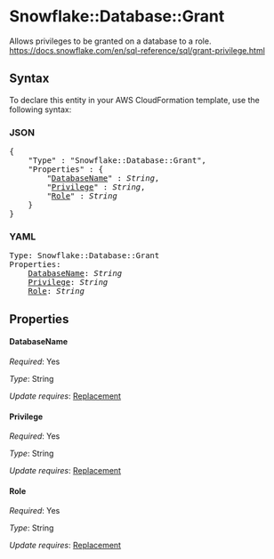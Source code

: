 # Snowflake::Database::Grant

Allows privileges to be granted on a database to a role. https://docs.snowflake.com/en/sql-reference/sql/grant-privilege.html

## Syntax

To declare this entity in your AWS CloudFormation template, use the following syntax:

### JSON

<pre>
{
    "Type" : "Snowflake::Database::Grant",
    "Properties" : {
        "<a href="#databasename" title="DatabaseName">DatabaseName</a>" : <i>String</i>,
        "<a href="#privilege" title="Privilege">Privilege</a>" : <i>String</i>,
        "<a href="#role" title="Role">Role</a>" : <i>String</i>
    }
}
</pre>

### YAML

<pre>
Type: Snowflake::Database::Grant
Properties:
    <a href="#databasename" title="DatabaseName">DatabaseName</a>: <i>String</i>
    <a href="#privilege" title="Privilege">Privilege</a>: <i>String</i>
    <a href="#role" title="Role">Role</a>: <i>String</i>
</pre>

## Properties

#### DatabaseName

_Required_: Yes

_Type_: String

_Update requires_: [Replacement](https://docs.aws.amazon.com/AWSCloudFormation/latest/UserGuide/using-cfn-updating-stacks-update-behaviors.html#update-replacement)

#### Privilege

_Required_: Yes

_Type_: String

_Update requires_: [Replacement](https://docs.aws.amazon.com/AWSCloudFormation/latest/UserGuide/using-cfn-updating-stacks-update-behaviors.html#update-replacement)

#### Role

_Required_: Yes

_Type_: String

_Update requires_: [Replacement](https://docs.aws.amazon.com/AWSCloudFormation/latest/UserGuide/using-cfn-updating-stacks-update-behaviors.html#update-replacement)

